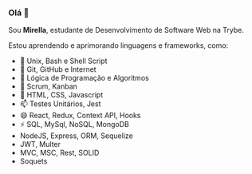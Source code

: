 ### Olá 👋

Sou **Mirella**, estudante de Desenvolvimento de Software Web na Trybe.

Estou aprendendo e aprimorando linguagens e frameworks, como:

- 🔭 Unix, Bash e Shell Script
- 🌱 Git, GitHub e Internet
- 👯 Lógica de Programação e Algoritmos
- 🤔 Scrum, Kanban
- 💬 HTML, CSS, Javascript
- 📫 Testes Unitários, Jest
- 😄 React, Redux, Context API, Hooks
- ⚡ SQL, MySql, NoSQL, MongoDB
- NodeJS, Express, ORM, Sequelize
- JWT, Multer
- MVC, MSC, Rest, SOLID
- Soquets
